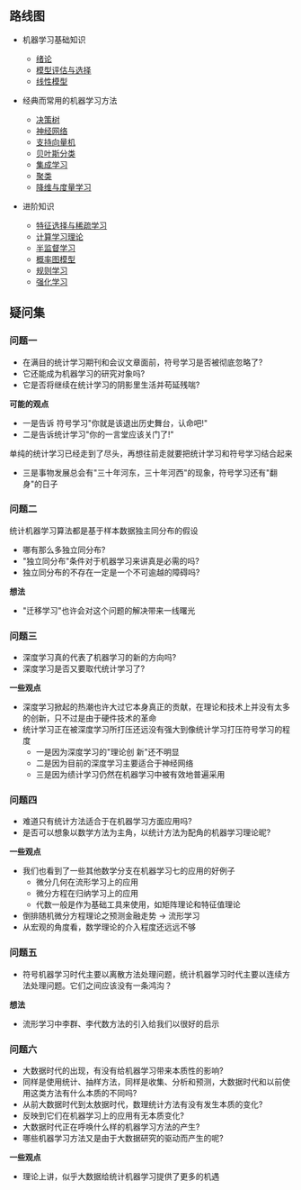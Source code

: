## 路线图
- 机器学习基础知识
  - [绪论](mlzzh01.md)
  - [模型评估与选择](mlzzh02.md)
  - [线性模型](mlzzh03.md) 
- 经典而常用的机器学习方法
  - [决策树](mlzzh04.md) 
  - [神经网络](mlzzh05.md) 
  - [支持向量机](mlzzh06.md) 
  - [贝叶斯分类](mlzzh07.md) 
  - [集成学习](mlzzh08.md) 
  - [聚类](mlzzh09.md) 
  - [降维与度量学习](mlzzh10.md) 
  
- 进阶知识
  - [特征选择与稀疏学习](mlzzh11.md) 
  - [计算学习理论](mlzzh12.md)  
  - [半监督学习](mlzzh13.md) 
  - [概率图模型](mlzzh14.md) 
  - [规则学习](mlzzh15.md) 
  - [强化学习](mlzzh16.md) 
   
## 疑问集

### 问题一
- 在满目的统计学习期刊和会议文章面前，符号学习是否被彻底忽略了?
- 它还能成为机器学习的研究对象吗?
- 它是否将继续在统计学习的阴影里生活并苟延残喘?
 
**可能的观点**
- 一是告诉 符号学习"你就是该退出历史舞台，认命吧!"
- 二是告诉统计学习"你的一言堂应该关门了!" 

单纯的统计学习已经走到了尽头，再想往前走就要把统计学习和符号学习结合起来
- 三是事物发展总会有"三十年河东，三十年河西"的现象，符号学习还有"翻身"的日子

### 问题二
统计机器学习算法都是基于样本数据独主同分布的假设
 
- 哪有那么多独立同分布?
- "独立同分布"条件对于机器学习来讲真是必需的吗?
- 独立同分布的不存在一定是一个不可逾越的障碍吗?
 
**想法**
- "迁移学习"也许会对这个问题的解决带来一线曙光

### 问题三
- 深度学习真的代表了机器学习的新的方向吗?
- 深度学习是否又要取代统计学习了?

**一些观点**
- 深度学习掀起的热潮也许大过它本身真正的贡献，在理论和技术上并没有太多的创新，只不过是由于硬件技术的革命
- 统计学习正在被深度学习所打压还远没有强大到像统计学习打压符号学习的程度
  - 一是因为深度学习的"理论创 新"还不明显
  - 二是因为目前的深度学习主要适合于神经网络
  - 三是因为绩计学习仍然在机器学习中被有效地普遍采用
  
### 问题四
- 难道只有统计方法适合于在机器学习方面应用吗?
- 是否可以想象以数学方法为主角，以统计方法为配角的机器学习理论昵?

**一些观点**
- 我们也看到了一些其他数学分支在机器学习七的应用的好例子
  - 微分几何在流形学习上的应用 
  - 微分方程在归纳学习上的应用
  - 代数一般是作为基础工具来使用，如矩阵理论和特征值理论
- 倒排随机微分方程理论之预测金融走势 -> 流形学习
- 从宏观的角度看，数学理论的介入程度还远远不够

### 问题五
- 符号机器学习时代主要以离散方法处理问题，统计机器学习时代主要以连续方法处理问题。它们之间应该没有一条鸿沟？

**想法**
- 流形学习中李群、李代数方法的引入给我们以很好的启示

### 问题六 
- 大数据时代的出现，有没有给机器学习带来本质性的影响?
- 同样是使用统计、抽样方法，同样是收集、分析和预测，大数据时代和以前使用这类方法有什么本质的不同吗?
- 从前大数据时代到太敖据时代，数理统计方法有没有发生本质的变化?
- 反映到它们在机器学习上的应用有无本质变化?
- 大数据时代正在呼唤什么样的机器学习方法的产生?
- 哪些机器学习方法又是由于大数据研究的驱动而产生的呢?

**一些观点**
- 理论上讲，似乎大数据给统计机器学习提供了更多的机遇


